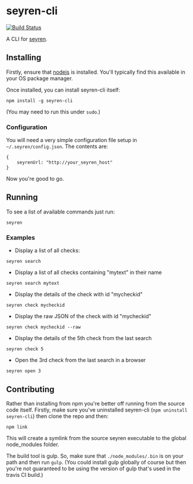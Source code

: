 seyren-cli
==========
[![Build Status](https://travis-ci.org/kelveden/seyren-cli.png?branch=master)](https://travis-ci.org/kelveden/seyren-cli)

A CLI for [seyren](https://github.com/scobal/seyren).

Installing
----------
Firstly, ensure that [nodejs](http://nodejs.org/) is installed. You'll typically find this
available in your OS package manager.

Once installed, you can install seyren-cli itself:

```
npm install -g seyren-cli
```

(You may need to run this under `sudo`.)

### Configuration
You will need a very simple configuration file setup in `~/.seyren/config.json`. The contents are:

```
{
    seyrenUrl: "http://your_seyren_host"
}
```

Now you're good to go.

Running
-------
To see a list of available commands just run:

```
seyren
```

### Examples
 * Display a list of all checks:

```
seyren search
```

 * Display a list of all checks containing "mytext" in their name

```
seyren search mytext
```

 * Display the details of the check with id "mycheckid"

```
seyren check mycheckid
```

 * Display the raw JSON of the check with id "mycheckid"

```
seyren check mycheckid --raw
```

 * Display the details of the 5th check from the last search

```
seyren check 5
```

 * Open the 3rd check from the last search in a browser

```
seyren open 3
```

Contributing
------------
Rather than installing from npm you're better off running from the source code itself. Firstly, make sure you've uninstalled seyren-cli (`npm uninstall seyren-cli`) then clone the repo and then:

```
npm link
```

This will create a symlink from the source seyren executable to the global node_modules folder.

The build tool is gulp. So, make sure that `./node_modules/.bin` is on your path and then run `gulp`. (You could install gulp globally of course but then you're not guaranteed to be using the version of gulp that's used in the travis CI build.) 
